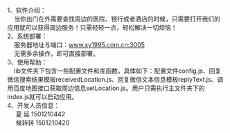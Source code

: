 1、软件介绍：
<br>
	&nbsp;&nbsp;&nbsp;&nbsp;当你出门在外需要查找周边的医院、银行或者酒店的时候，只需要打开我们的应用就可以获得周边服务！只需轻轻一点，轻松解决一切烦恼！
	<br>
2、系统部署：
<br>
	&nbsp;&nbsp;&nbsp;&nbsp;服务器地址与端口：www.xy1995.com.cn:3005
	<br>
	&nbsp;&nbsp;&nbsp;&nbsp;无需多余操作，即可直接部署。
	<br>
3、使用帮助：
<br>
	&nbsp;&nbsp;&nbsp;&nbsp;lib文件夹下包含一些配置文件和库函数，具体如下：配置文件config.js、回复微信搜索结果模板receivedLocation.js、回复微信文本信息模板replyText.js、调用百度地图接口获取周边信息setLocation.js。用户只需执行主文件夹下的index.js就可以启动应用。
	<br>
4、开发人员信息：
<br>
&nbsp;&nbsp;&nbsp;&nbsp;	夏  延     1501210442
<br>
&nbsp;&nbsp;&nbsp;&nbsp;	候转转     1501210420
